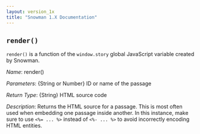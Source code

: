 ```yaml
---
layout: version_1x
title: "Snowman 1.X Documentation"
---
```


## `render()`

`render()` is a function of the `window.story` global JavaScript variable created by Snowman.

*Name*: render()

*Parameters*: {String or Number} ID or name of the passage

*Return Type*: {String} HTML source code

*Description*: Returns the HTML source for a passage. This is most often used when embedding one passage inside another. In this instance, make sure to use `<%= ... %>` instead of `<%- ... %>` to avoid incorrectly encoding HTML entities.
